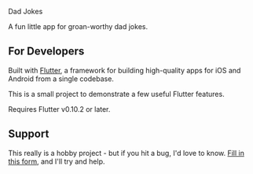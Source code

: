   Dad Jokes

A fun little app for groan-worthy dad jokes.

## For Developers

Built with [Flutter]((http://flutter.io/)), a framework for building
high-quality apps for iOS and Android from a single codebase.

This is a small project to demonstrate a few useful Flutter features.

Requires Flutter v0.10.2 or later.

## Support

This really is a hobby project - but if you hit a bug, I'd love to know.
[Fill in this form](https://docs.google.com/forms/d/1rSutZDcuVA8sT4aEgJRYjD_pJtgGSLlbvXO5r3iOiXM), and I'll try and help.                                                                                     